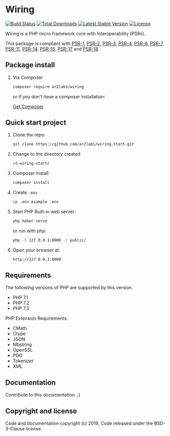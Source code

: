 # Wiring

[![Build Status](https://travis-ci.org/ar2labs/wiring.svg?branch=master)](https://travis-ci.org/ar2labs/wiring)
<a href="https://packagist.org/packages/ar2labs/wiring"><img src="https://poser.pugx.org/ar2labs/wiring/d/total.svg" alt="Total Downloads"></a>
<a href="https://packagist.org/packages/ar2labs/wiring"><img src="https://poser.pugx.org/ar2labs/wiring/v/stable.svg" alt="Latest Stable Version"></a>
<a href="https://packagist.org/packages/ar2labs/wiring"><img src="https://poser.pugx.org/ar2labs/wiring/license.svg" alt="License"></a>

Wiring is a PHP micro framework core with Interoperability (PSRs).

This package is compliant with [PSR-1](https://www.php-fig.org/psr/psr-1/), [PSR-2](https://www.php-fig.org/psr/psr-2/), [PSR-3](https://www.php-fig.org/psr/psr-3/), [PSR-4](https://www.php-fig.org/psr/psr-4/), [PSR-6](https://www.php-fig.org/psr/psr-6/), [PSR-7](https://www.php-fig.org/psr/psr-7/), [PSR-11](https://www.php-fig.org/psr/psr-11/), [PSR-14](https://www.php-fig.org/psr/psr-14/), [PSR-15](https://www.php-fig.org/psr/psr-15/), [PSR-17](https://www.php-fig.org/psr/psr-17/) and [PSR-18](https://www.php-fig.org/psr/psr-18/).

## Package install

1. Via Composer

    ```bash
    composer require ar2labs/wiring
    ```
    or if you don't have a composer installation:

    [Get Composer](https://getcomposer.org/download/)

## Quick start project

1. Clone the repo:

    ```bash
    git clone https://github.com/ar2labs/wiring-start.git
    ```

2. Change to the directory created

    ```bash
    cd wiring-start/
    ```

3. Composer Install

    ```bash
    composer install
    ```

4. Create `.env`

    ```bash
    cp .env.example .env
    ```

5. Start PHP Built-in web server:

    ```bash
    php maker serve
    ```

    or run with php:

    ```bash
    php -S 127.0.0.1:8000 -t public/
    ```

6. Open your browser at:

    ```bash
    http://127.0.0.1:8000
    ```

## Requirements

The following versions of PHP are supported by this version.

* PHP 7.1
* PHP 7.2
* PHP 7.3

PHP Extension Requirements:

* CMath
* Ctype
* JSON
* Mbstring
* OpenSSL
* PDO
* Tokenizer
* XML

## Documentation

Contribute to this documentation. ;)

## Copyright and license

Code and documentation copyright (c) 2019, Code released under the BSD-3-Clause license.
